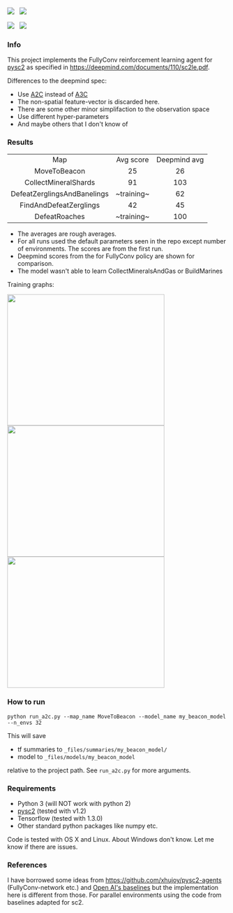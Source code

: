 ###
![](https://media.giphy.com/media/3ov9jITJiJzk9BZUys/giphy.gif)&nbsp;&nbsp;
![](https://media.giphy.com/media/l1J9rVfQSbqAM8rm0/giphy.gif)

![](https://media.giphy.com/media/l1J9sZ8SV7WZjV70s/giphy.gif)&nbsp;&nbsp;
![](https://media.giphy.com/media/3ohhwLxfeO2l0hJa3S/giphy.gif)


### Info

This project implements the FullyConv reinforcement learning agent
for [pysc2](https://github.com/deepmind/pysc2/)
as specified in https://deepmind.com/documents/110/sc2le.pdf.

Differences to the deepmind spec:
- Use [A2C](https://blog.openai.com/baselines-acktr-a2c/) instead of [A3C](https://arxiv.org/abs/1602.01783)
- The non-spatial feature-vector is discarded here.
- There are some other minor simplifaction to the observation space
- Use different hyper-parameters
- And maybe others that I don't know of

### Results
<table align="center">
  <tr>
        <td align="center">Map</td>
        <td align="center">Avg score</td>
        <td align="center">Deepmind avg</td>
    </tr>
    <tr>
        <td align="center">MoveToBeacon</td>
        <td align="center">25</td>
        <td align="center">26</td>
    </tr>
    <tr>
        <td align="center">CollectMineralShards</td>
        <td align="center">91</td>
        <td align="center">103</td>
    </tr>
    <tr>
      <td align="center">DefeatZerglingsAndBanelings</td>
      <td align="center">~training~</td>
      <td align="center">62</td>
    </tr>
    <tr>
      <td align="center">FindAndDefeatZerglings</td>
      <td align="center">42</td>
      <td align="center">45</td>
    </tr>
    <tr>
      <td align="center">DefeatRoaches</td>
      <td align="center">~training~</td>
      <td align="center">100</td>
    </tr>
</table>

- The averages are rough averages.
- For all runs used the default parameters seen in the repo except number of environments.
The scores are from the first run.
- Deepmind scores from the  for FullyConv policy are shown for comparison.
- The model wasn't able to learn CollectMineralsAndGas or BuildMarines

Training graphs:

<p float="left">
<img src="https://image.ibb.co/ih8bT6/Collect_Mineral_Shards.png" width="360" height="300">
<img src="https://preview.ibb.co/cCbfo6/Find_And_Defeat_Zerglings.png" width="360" height="300">
<img src="https://image.ibb.co/cRaZFm/Move_To_Beacon.png" width="360" height="300">
</p>

### How to run
`python run_a2c.py --map_name MoveToBeacon --model_name my_beacon_model --n_envs 32`

This will save
- tf summaries to `_files/summaries/my_beacon_model/`
- model to `_files/models/my_beacon_model`

relative to the project path. See `run_a2c.py` for more arguments.


### Requirements
- Python 3 (will NOT work with python 2)
- [pysc2](https://github.com/deepmind/pysc2/) (tested with v1.2)
- Tensorflow (tested with 1.3.0)
- Other standard python packages like numpy etc.

Code is tested with OS X and Linux. About Windows don't know.
Let me know if there are issues.

### References
I have borrowed some ideas from https://github.com/xhujoy/pysc2-agents (FullyConv-network etc.)
and [Open AI's baselines](https://github.com/openai/baselines/) but the implementation here is different from those.
For parallel environments using the code from baselines adapted for sc2.